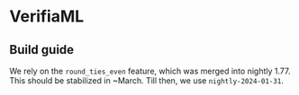 # VerifiaML

## Build guide

We rely on the `round_ties_even` feature, which was merged into nightly 1.77. This should be stabilized in ~March. Till then, we use `nightly-2024-01-31`.